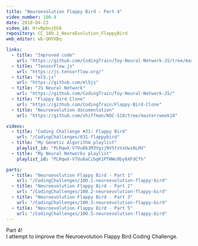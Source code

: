 ```yaml
---
title: "Neuroevolution Flappy Bird - Part 4"
video_number: 100.4
date: 2018-04-23
video_id: HrvNpbnjEG8
repository: CC_100.1_NeuroEvolution_FlappyBird
web_editor: wb-QHVXBq

links:
  - title: "Improved code"
    url: "https://github.com/CodingTrain/Toy-Neural-Network-JS/tree/master/examples/neuroevolution-flappybird"
  - title: "TensorFlow.js"
    url: "https://js.tensorflow.org/"
  - title: "ml5.js"
    url: "https://github.com/ml5js"
  - title: "JS Neural Network"
    url: "https://github.com/CodingTrain/Toy-Neural-Network-JS/"
  - title: "Flappy Bird Clone"
    url: "https://github.com/CodingTrain/Flappy-Bird-Clone"
  - title: "Neuroevolution documentation"
    url: "https://github.com/shiffman/NOC-S18/tree/master/week10"

videos:
  - title: "Coding Challenge #31: Flappy Bird"
    url: "/CodingChallenges/031-flappybird"
  - title: "My Genetic Algorithm playlist"
    playlist_id: "PLRqwX-V7Uu6bJM3VgzjNV5YxVxUwzALHV"
  - title: "My Neural Networks playlist"
    playlist_id: "PLRqwX-V7Uu6aCibgK1PTWWu9by6XFdCfh"

parts:
  - title: "Neuroevolution Flappy Bird - Part 1"
    url: "/CodingChallenges/100.1-neuroevolution-flappy-bird"
  - title: "Neuroevolution Flappy Bird - Part 2"
    url: "/CodingChallenges/100.2-neuroevolution-flappy-bird"
  - title: "Neuroevolution Flappy Bird - Part 3"
    url: "/CodingChallenges/100.3-neuroevolution-flappy-bird"
  - title: "Neuroevolution Flappy Bird - Part 5"
    url: "/CodingChallenges/100.5-neuroevolution-flappy-bird"
---
```


Part 4!  
I attempt to improve the Neuroevolution Flappy Bird Coding Challenge.
